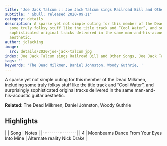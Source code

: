 ```yaml
---
title: 'Joe Jack Talcum :: Joe Jack Talcum sings Railroad Bill and Other Songs'
subtitle: " &bull; released 2020-09-11"
category: details
description: A sparse yet not simple outing for this member of the Dead Milkmen, including
  some truly folksy stuff like the title track and “Cool Water”, and surprisingly
  sophisticated original tracks delivered in the same man-and-his-acoustic guitar
  aesthetic.
author: jclacking
image:
  src: details/2020/joe-jack-talcum.jpg
index: Joe Jack Talcum sings Railroad Bill and Other Songs, Joe Jack Talcum
tags: ''
keywords: 'The Dead Milkmen, Daniel Johnston, Woody Guthrie, '
---
```

A sparse yet not simple outing for this member of the Dead Milkmen, including some truly folksy stuff like the title track and “Cool Water”, and surprisingly sophisticated original tracks delivered in the same man-and-his-acoustic guitar aesthetic.<!--more-->

**Related**: The Dead Milkmen, Daniel Johnston, Woody Guthrie

## Highlights

| | Song | Notes |
|-+------+-------|
| 4 | Moonbeams Dance From Your Eyes Into Mine | Alternate reality Nick Drake |

